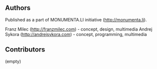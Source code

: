 Authors
-------

Published as a part of MONUMENTA.LI initiative (http://monumenta.li).

Franz Milec (http://franzmilec.com) - concept, design, multimedia
Andrej Sykora (http://andrejsykora.com) - concept, programming, multimedia

Contributors
------------

(empty)